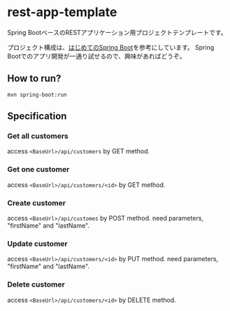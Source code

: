 # rest-app-template

Spring BootベースのRESTアプリケーション用プロジェクトテンプレートです。

プロジェクト構成は、[はじめてのSpring Boot](https://www.kohgakusha.co.jp/books/detail/978-4-7775-1865-4)を参考にしています。
Spring Bootでのアプリ開発が一通り試せるので、興味があればどうぞ。

## How to run?

```
mvn spring-boot:run
```

## Specification

### Get all customers

access `<BaseUrl>/api/customers` by GET method.

### Get one customer

access `<BaseUrl>/api/customers/<id>` by GET method.

### Create customer

access `<BaseUrl>/api/customes` by POST method.
need parameters, "firstName" and "lastName". 

### Update customer

access `<BaseUrl>/api/customers/<id>` by PUT method.
need parameters, "firstName" and "lastName". 

### Delete customer
access `<BaseUrl>/api/customers/<id>` by DELETE method.

